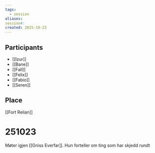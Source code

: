 ```yaml
---
tags:
  - session
aliases: 
session#: 
created: 2025-10-23
---
```


## Participants
- [[Izur]]
- [[Bane]]
- [[Fall]]
- [[Felix]]
- [[Fabio]]
- [[Seren]]

## Place
[[Fort Relian]]

# 251023
Møter igjen [[Gniss Everfar]]. Hun forteller om ting som har skjedd rundt 
